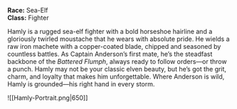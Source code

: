 **Race:** Sea-Elf  
**Class:** Fighter

Hamly is a rugged sea-elf fighter with a bold horseshoe hairline and a gloriously twirled moustache that he wears with absolute pride. He wields a raw iron machete with a copper-coated blade, chipped and seasoned by countless battles. As Captain Anderson’s first mate, he’s the steadfast backbone of the _Battered Flumph_, always ready to follow orders—or throw a punch. Hamly may not be your classic elven beauty, but he’s got the grit, charm, and loyalty that makes him unforgettable. Where Anderson is wild, Hamly is grounded—his right hand in every storm.

![[Hamly-Portrait.png|650]]

